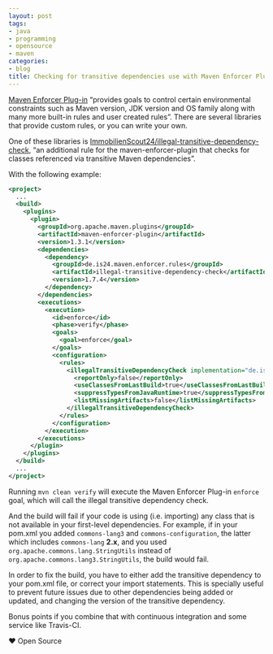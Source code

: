 ```yaml
---
layout: post
tags:
- java
- programming
- opensource
- maven
categories:
- blog
title: Checking for transitive dependencies use with Maven Enforcer Plug-in
---
```


[Maven Enforcer Plug-in](http://maven.apache.org/enforcer/maven-enforcer-plugin/) &ldquo;provides goals to control certain environmental constraints such as Maven version, JDK version and OS family along with many more built-in rules and user created rules&rdquo;. There are several libraries that provide custom rules, or you can write your own.

One of these libraries is [ImmobilienScout24/illegal-transitive-dependency-check](https://github.com/ImmobilienScout24/illegal-transitive-dependency-check), &ldquo;an additional rule for the maven-enforcer-plugin that checks for classes referenced via transitive Maven dependencies&rdquo;.

With the following example:

```xml
<project>
  ...
  <build>
    <plugins>
      <plugin>
        <groupId>org.apache.maven.plugins</groupId>
        <artifactId>maven-enforcer-plugin</artifactId>
        <version>1.3.1</version>
        <dependencies>
          <dependency>
            <groupId>de.is24.maven.enforcer.rules</groupId>
            <artifactId>illegal-transitive-dependency-check</artifactId>
            <version>1.7.4</version>
          </dependency>
        </dependencies>
        <executions>
          <execution>
            <id>enforce</id>
            <phase>verify</phase>
            <goals>
              <goal>enforce</goal>
            </goals>
            <configuration>
              <rules>
                <illegalTransitiveDependencyCheck implementation="de.is24.maven.enforcer.rules.IllegalTransitiveDependencyCheck">
                  <reportOnly>false</reportOnly>
                  <useClassesFromLastBuild>true</useClassesFromLastBuild>
                  <suppressTypesFromJavaRuntime>true</suppressTypesFromJavaRuntime>
                  <listMissingArtifacts>false</listMissingArtifacts>
                </illegalTransitiveDependencyCheck>
              </rules>
            </configuration>
          </execution>
        </executions>
      </plugin>
    </plugins>
  </build>
  ...
</project>
```

Running `mvn clean verify` will execute the Maven Enforcer Plug-in `enforce` goal, which will call the illegal transitive dependency check.

And the build will fail if your code is using (i.e. importing) any class that is not available in your first-level dependencies. For example, if in your pom.xml you added `commons-lang3` and `commons-configuration`, the latter which includes `commons-lang` **2.x**, and you used `org.apache.commons.lang.StringUtils` instead of `org.apache.commons.lang3.StringUtils`, the build would fail.

In order to fix the build, you have to either add the transitive dependency to your pom.xml file, or correct your import statements. This is specially useful to prevent future issues due to other dependencies being added or updated, and changing the version of the transitive dependency.

Bonus points if you combine that with continuous integration and some service like Travis-CI.

&hearts; Open Source
